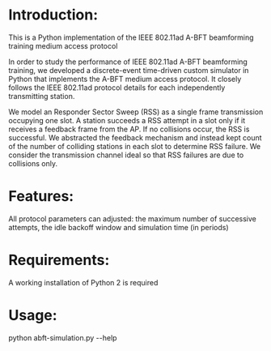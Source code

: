 # Introduction:
This is a Python implementation of the IEEE 802.11ad A-BFT beamforming training medium access protocol



In order to study the performance of IEEE 802.11ad A-BFT beamforming training, we developed a discrete-event time-driven custom simulator in Python that implements the A-BFT medium access protocol.
It closely follows the IEEE 802.11ad protocol details for each independently transmitting station.

We model an Responder Sector Sweep (RSS) as a single frame transmission occupying one slot. 
A station succeeds a RSS attempt in a slot only if it receives a feedback frame from the AP. 
If no collisions occur, the RSS is successful. 
We abstracted the feedback mechanism  and instead kept count of the number of colliding stations in each slot to determine RSS failure. 
We consider the transmission channel ideal so that RSS failures are due to collisions only.

# Features:
All protocol parameters can adjusted: the maximum number of successive attempts, the idle backoff window  and simulation time (in periods)

# Requirements:
A working installation of Python 2 is required

# Usage:
python abft-simulation.py --help

